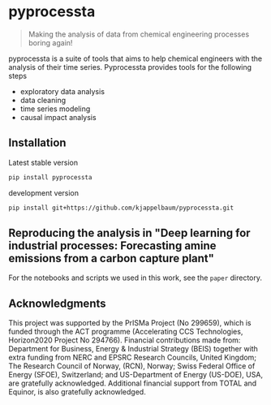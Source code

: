 # pyprocessta

> Making the analysis of data from chemical engineering processes boring again!

pyprocessta is a suite of tools that aims to help chemical engineers with the analysis of their time series. Pyprocessta provides tools for the following steps

- exploratory data analysis
- data cleaning
- time series modeling
- causal impact analysis

## Installation

Latest stable version

```bash
pip install pyprocessta
```

development version

```bash
pip install git+https://github.com/kjappelbaum/pyprocessta.git
```

## Reproducing the analysis in "Deep learning for industrial processes: Forecasting amine emissions from a carbon capture plant"

For the notebooks and scripts we used in this work, see the `paper` directory.

## Acknowledgments

This project was supported by the PrISMa Project (No 299659), which is funded through the ACT programme (Accelerating CCS Technologies, Horizon2020 Project No 294766). Financial contributions made from: Department for Business, Energy & Industrial Strategy (BEIS) together with extra funding from NERC and EPSRC Research Councils, United Kingdom; The Research Council of Norway, (RCN), Norway; Swiss Federal Office of Energy (SFOE), Switzerland; and US-Department of Energy (US-DOE), USA, are gratefully acknowledged. Additional financial support from TOTAL and Equinor, is also gratefully acknowledged.

